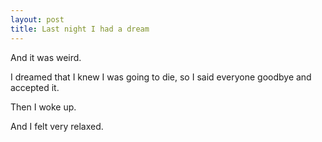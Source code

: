 ```yaml
---
layout: post
title: Last night I had a dream
---
```


And it was weird.

I dreamed that I knew I was going to die, so I said everyone goodbye and accepted it.

Then I woke up.

And I felt very relaxed.

